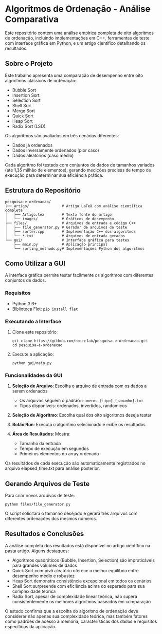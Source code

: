 # Algoritmos de Ordenação - Análise Comparativa

Este repositório contém uma análise empírica completa de oito algoritmos de ordenação, incluindo implementações em C++, ferramentas de teste com interface gráfica em Python, e um artigo científico detalhando os resultados.

## Sobre o Projeto

Este trabalho apresenta uma comparação de desempenho entre oito algoritmos clássicos de ordenação:

- Bubble Sort
- Insertion Sort
- Selection Sort
- Shell Sort
- Merge Sort
- Quick Sort
- Heap Sort
- Radix Sort (LSD)

Os algoritmos são avaliados em três cenários diferentes:
- Dados já ordenados
- Dados inversamente ordenados (pior caso)
- Dados aleatórios (caso médio)

Cada algoritmo foi testado com conjuntos de dados de tamanhos variados (até 1,35 milhão de elementos), gerando medições precisas de tempo de execução para determinar sua eficiência prática.

## Estrutura do Repositório

```
pesquisa-e-ordenacao/
├── artigo/               # Artigo LaTeX com análise científica completa
│   ├── Artigo.tex        # Texto fonte do artigo
│   └── images/           # Gráficos de desempenho
├── files/                # Arquivos de entrada e código C++
│   ├── file_generator.py # Gerador de arquivos de teste
│   ├── sorter.cpp        # Implementação C++ dos algoritmos
│   └── *.txt             # Arquivos de entrada gerados
└── gui/                  # Interface gráfica para testes
    ├── main.py           # Aplicação principal
    └── sorting_methods.py# Implementações Python dos algoritmos
```

## Como Utilizar a GUI

A interface gráfica permite testar facilmente os algoritmos com diferentes conjuntos de dados.

### Requisitos

- Python 3.6+
- Biblioteca Flet: `pip install flet`

### Executando a Interface

1. Clone este repositório:
   ```
   git clone https://github.com/noirelab/pesquisa-e-ordenacao.git
   cd pesquisa-e-ordenacao
   ```

2. Execute a aplicação:
   ```
   python gui/main.py
   ```

### Funcionalidades da GUI

1. **Seleção de Arquivo**: Escolha o arquivo de entrada com os dados a serem ordenados
   - Os arquivos seguem o padrão: `numeros_[tipo]_[tamanho].txt`
   - Tipos disponíveis: ordenados, invertidos, randomicos

2. **Seleção de Algoritmo**: Escolha qual dos oito algoritmos deseja testar

3. **Botão Run**: Executa o algoritmo selecionado e exibe os resultados

4. **Área de Resultados**: Mostra:
   - Tamanho da entrada
   - Tempo de execução em segundos
   - Primeiros elementos do array ordenado

Os resultados de cada execução são automaticamente registrados no arquivo elapsed_time.txt para análise posterior.

## Gerando Arquivos de Teste

Para criar novos arquivos de teste:

```
python files/file_generator.py
```

O script solicitará o tamanho desejado e gerará três arquivos com diferentes ordenações dos mesmos números.

## Resultados e Conclusões

A análise completa dos resultados está disponível no artigo científico na pasta artigo. Alguns destaques:

- Algoritmos quadráticos (Bubble, Insertion, Selection) são impraticáveis para grandes volumes de dados
- Quick Sort com pivô aleatório oferece o melhor equilíbrio entre desempenho médio e robustez
- Heap Sort demonstra consistência excepcional em todos os cenários
- Shell Sort surpreende com eficiência acima do esperado para sua complexidade teórica
- Radix Sort, apesar de complexidade linear teórica, não supera consistentemente os melhores algoritmos baseados em comparação

O estudo confirma que a escolha do algoritmo de ordenação deve considerar não apenas sua complexidade teórica, mas também fatores como padrões de acesso à memória, características dos dados e requisitos específicos da aplicação.
